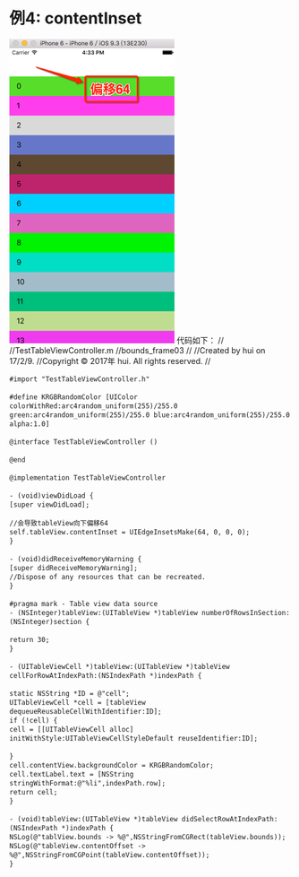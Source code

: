 # 例4: contentInset
![image](images/p0037.png)
代码如下：
	//
	//TestTableViewController.m
	//bounds_frame03
	//
	//Created by hui on 17/2/9.
	//Copyright © 2017年 hui. All rights reserved.
	//
	
	#import "TestTableViewController.h"
	
	#define KRGBRandomColor [UIColor colorWithRed:arc4random_uniform(255)/255.0 green:arc4random_uniform(255)/255.0 blue:arc4random_uniform(255)/255.0 alpha:1.0]
	
	@interface TestTableViewController ()
	
	@end
	
	@implementation TestTableViewController
	
	- (void)viewDidLoad {
	[super viewDidLoad];
	
	//会导致tableView向下偏移64
	self.tableView.contentInset = UIEdgeInsetsMake(64, 0, 0, 0);
	}
	
	- (void)didReceiveMemoryWarning {
	[super didReceiveMemoryWarning];
	//Dispose of any resources that can be recreated.
	}
	
	#pragma mark - Table view data source
	- (NSInteger)tableView:(UITableView *)tableView numberOfRowsInSection:(NSInteger)section {
	
	return 30;
	}
	
	- (UITableViewCell *)tableView:(UITableView *)tableView cellForRowAtIndexPath:(NSIndexPath *)indexPath {
	
	static NSString *ID = @"cell";
	UITableViewCell *cell = [tableView dequeueReusableCellWithIdentifier:ID];
	if (!cell) {
	cell = [[UITableViewCell alloc] initWithStyle:UITableViewCellStyleDefault reuseIdentifier:ID];
	
	}
	cell.contentView.backgroundColor = KRGBRandomColor;
	cell.textLabel.text = [NSString stringWithFormat:@"%li",indexPath.row];
	return cell;
	}
	
	- (void)tableView:(UITableView *)tableView didSelectRowAtIndexPath:(NSIndexPath *)indexPath {
	NSLog(@"tablView.bounds -> %@",NSStringFromCGRect(tableView.bounds));
	NSLog(@"tableView.contentOffset -> %@",NSStringFromCGPoint(tableView.contentOffset));
	}
